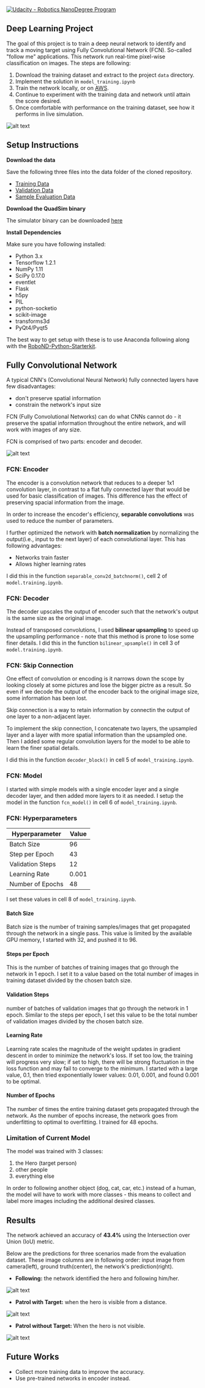 [![Udacity - Robotics NanoDegree Program](https://s3-us-west-1.amazonaws.com/udacity-robotics/Extra+Images/RoboND_flag.png)](https://www.udacity.com/robotics)

## Deep Learning Project ##

The goal of this project is to train a deep neural network to identify and track a moving target using Fully Convolutional Network (FCN). So-called "follow me" applications. This network run real-time pixel-wise classification on images. The steps are following:

1. Download the training dataset and extract to the project `data` directory.
2. Implement the solution in `model_training.ipynb`
3. Train the network locally, or on [AWS](https://classroom.udacity.com/nanodegrees/nd209/parts/09664d24-bdec-4e64-897a-d0f55e177f09/modules/cac27683-d5f4-40b4-82ce-d708de8f5373/lessons/197a058e-44f6-47df-8229-0ce633e0a2d0/concepts/27c73209-5d7b-4284-8315-c0e07a7cd87f?contentVersion=1.0.0&contentLocale=en-us).
4. Continue to experiment with the training data and network until attain the score desired.
5. Once comfortable with performance on the training dataset, see how it performs in live simulation.

[image1]: ./docs/misc/fcn.png
[image2]: ./docs/misc/following.png
[image3]: ./docs/misc/patrol_target.png
[image4]: ./docs/misc/patrol_no_target.png
[image5]: ./docs/misc/sim_screenshot.png

![alt text][image5]


## Setup Instructions

**Download the data**

Save the following three files into the data folder of the cloned repository. 

* [Training Data](https://s3-us-west-1.amazonaws.com/udacity-robotics/Deep+Learning+Data/Lab/train.zip) 
* [Validation Data](https://s3-us-west-1.amazonaws.com/udacity-robotics/Deep+Learning+Data/Lab/validation.zip)
* [Sample Evaluation Data](https://s3-us-west-1.amazonaws.com/udacity-robotics/Deep+Learning+Data/Project/sample_evaluation_data.zip)

**Download the QuadSim binary**

The simulator binary can be downloaded [here](https://github.com/udacity/RoboND-DeepLearning/releases/latest)

**Install Dependencies**

Make sure you have following installed:

* Python 3.x
* Tensorflow 1.2.1
* NumPy 1.11
* SciPy 0.17.0
* eventlet 
* Flask
* h5py
* PIL
* python-socketio
* scikit-image
* transforms3d
* PyQt4/Pyqt5

The best way to get setup with these is to use Anaconda following along with the [RoboND-Python-Starterkit](https://github.com/udacity/RoboND-Python-StarterKit).


## Fully Convolutional Network

A typical CNN's (Convolutional Neural Network) fully connected layers have few disadvantages:

* don't preserve spatial information
* constrain the network's input size

FCN (Fully Convolutional Networks) can do what CNNs cannot do - it preserve the spatial information throughout the entire network, and will work with images of any size.

FCN is comprised of two parts: encoder and decoder.

![alt text][image1] 

### FCN: Encoder

The encoder is a convolution network that reduces to a deeper 1x1 convolution layer, in contrast to a flat fully connected layer that would be used for basic classification of images. This difference has the effect of preserving spacial information from the image.

In order to increase the encoder's efficiency, **separable convolutions** was used to reduce the number of parameters.

I further optimized the network with **batch normalization** by normalizing the output(i.e., input to the next layer) of each convolutional layer. This has following advantages:

* Networks train faster
* Allows higher learning rates

I did this in the function `separable_conv2d_batchnorm()`, cell 2 of `model.training.ipynb`.

### FCN: Decoder

The decoder upscales the output of encoder such that the network's output is the same size as the original image. 

Instead of transposed convolutions, I used **bilinear upsampling** to speed up the upsampling performance - note that this method is prone to lose some finer details. I did this in the function `bilinear_upsample()` in cell 3 of `model.training.ipynb`.

### FCN: Skip Connection

One effect of convolution or encoding is it narrows down the scope by looking closely at some pictures and lose the bigger pictre as a result. So even if we decode the output of the encoder back to the original image size, some information has been lost.

Skip connection is a way to retain information by connectin the output of one layer to a non-adjacent layer.

To implement the skip connection, I concatenate two layers, the upsampled layer and a layer with more spatial information than the upsampled one. Then I added some regular convolution layers for the model to be able to learn the finer spatial details.

I did this in the function `decoder_block()` in cell 5 of `model_training.ipynb`.

### FCN: Model

I started with simple models with a single encoder layer and a single decoder layer, and then added more layers to it as needed. I setup the model in the function `fcn_model()` in cell 6 of `model_training.ipynb`.


### FCN: Hyperparameters

| Hyperparameter   | Value |
| ---------------- | ----- |
| Batch Size       | 96    |
| Step per Epoch   | 43    |
| Validation Steps | 12    |
| Learning Rate    | 0.001 |
| Number of Epochs | 48    |

I set these values in cell 8 of `model_training.ipynb`.

#### Batch Size
Batch size is the number of training samples/images that get propagated through the network in a single pass. This value is limited by the available GPU memory, I started with 32, and pushed it to 96.

#### Steps per Epoch

This is the number of batches of training images that go through the network in 1 epoch. I set it to a value based on the total number of images in training dataset divided by the chosen batch size.

#### Validation Steps

number of batches of validation images that go through the network in 1 epoch. Similar to the steps per epoch, I set this value to be the total number of validation images divided by the chosen batch size.

#### Learning Rate

Learning rate scales the magnitude of the weight updates in gradient descent in order to minimize the network's loss. If set too low, the training will progress very slow; if set to high, there will be strong fluctuation in the loss function and may fail to converge to the minimum. I started with a large value, 0.1, then tried exponentially lower values: 0.01, 0.001, and found 0.001 to be optimal.

#### Number of Epochs

The number of times the entire training dataset gets propagated through the network. As the number of epochs increase, the network goes from underfitting to optimal to overfitting. I trained for 48 epochs.

### Limitation of Current Model

The model was trained with 3 classes:

1. the Hero (target person)
2. other people
3. everything else

In order to following another object (dog, cat, car, etc.) instead of a human, the model will have to work with more classes - this means to collect and label more images including the additional desired classes.

## Results

The network achieved an accuracy of **43.4%** using the Intersection over Union (IoU) metric.

Below are the predictions for three scenarios made from the evaluation dataset. These image columns are in following order: input image from camera(left), ground truth(center), the network's prediction(right).

* **Following:** the network identified the hero and following him/her.

![alt text][image2] 

* **Patrol with Target:** when the hero is visible from a distance.

![alt text][image3] 

* **Patrol without Target:** When the hero is not visible.

![alt text][image4] 


## Future Works

* Collect more training data to improve the accuracy.
* Use pre-trained networks in encoder instead.